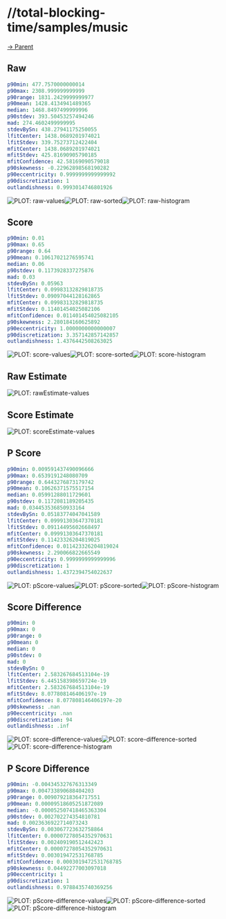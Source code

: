 
# //total-blocking-time/samples/music

[→ Parent](../..)


## Raw


```yaml
p90min: 477.7570000000014
p90max: 2308.999999999999
p90range: 1831.2429999999977
p90mean: 1428.4134941489365
median: 1468.8497499999996
p90stdev: 393.50453257494246
mad: 274.4602499999995
stdevBySn: 438.27941175250055
lfitCenter: 1438.0689201974021
lfitStdev: 339.75273712422404
mfitCenter: 1438.0689201974021
mfitStdev: 425.81690905790185
mfitConfidence: 42.58169090579018
p90skewness: -0.22962898568190282
p90eccentricity: 0.9999999999999992
p90discretization: 1
outlandishness: 0.9993014746801926

```

![PLOT: raw-values](./raw/values.svg)![PLOT: raw-sorted](./raw/sorted.svg)![PLOT: raw-histogram](./raw/histogram.svg)
## Score


```yaml
p90min: 0.01
p90max: 0.65
p90range: 0.64
p90mean: 0.10617021276595741
median: 0.06
p90stdev: 0.1173928337275876
mad: 0.03
stdevBySn: 0.05963
lfitCenter: 0.09983132829818735
lfitStdev: 0.09097044128162865
mfitCenter: 0.09983132829818735
mfitStdev: 0.11401454025082106
mfitConfidence: 0.011401454025082105
p90skewness: 2.280184160625892
p90eccentricity: 1.0000000000000007
p90discretization: 3.357142857142857
outlandishness: 1.4376442508263025

```

![PLOT: score-values](./score/values.svg)![PLOT: score-sorted](./score/sorted.svg)![PLOT: score-histogram](./score/histogram.svg)
## Raw Estimate

![PLOT: rawEstimate-values](./rawEstimate/values.svg)
## Score Estimate

![PLOT: scoreEstimate-values](./scoreEstimate/values.svg)
## P Score


```yaml
p90min: 0.009591437490096666
p90max: 0.6539191248080709
p90range: 0.6443276873179742
p90mean: 0.10626371575517154
median: 0.05991288011729601
p90stdev: 0.1172081189205435
mad: 0.034453536850933164
stdevBySn: 0.05183774047041589
lfitCenter: 0.09991303647370181
lfitStdev: 0.09114495602668497
mfitCenter: 0.09991303647370181
mfitStdev: 0.11423326204819025
mfitConfidence: 0.011423326204819024
p90skewness: 2.290066822665549
p90eccentricity: 0.9999999999999996
p90discretization: 1
outlandishness: 1.4372394754022637

```

![PLOT: pScore-values](./pScore/values.svg)![PLOT: pScore-sorted](./pScore/sorted.svg)![PLOT: pScore-histogram](./pScore/histogram.svg)
## Score Difference


```yaml
p90min: 0
p90max: 0
p90range: 0
p90mean: 0
median: 0
p90stdev: 0
mad: 0
stdevBySn: 0
lfitCenter: 2.583267684513104e-19
lfitStdev: 6.445158398659724e-19
mfitCenter: 2.583267684513104e-19
mfitStdev: 8.077808146406197e-19
mfitConfidence: 8.077808146406197e-20
p90skewness: .nan
p90eccentricity: .nan
p90discretization: 94
outlandishness: .inf

```

![PLOT: score-difference-values](./score-difference/values.svg)![PLOT: score-difference-sorted](./score-difference/sorted.svg)![PLOT: score-difference-histogram](./score-difference/histogram.svg)
## P Score Difference


```yaml
p90min: -0.004345327676313349
p90max: 0.004733890688404203
p90range: 0.009079218364717551
p90mean: 0.00009518605251872089
median: -0.000052507418465363304
p90stdev: 0.002702274354810781
mad: 0.0023636922714073243
stdevBySn: 0.003067723632758864
lfitCenter: 0.00007278054352970631
lfitStdev: 0.002409190512442423
mfitCenter: 0.00007278054352970631
mfitStdev: 0.003019472531768785
mfitConfidence: 0.0003019472531768785
p90skewness: 0.04492277003097018
p90eccentricity: 1
p90discretization: 1
outlandishness: 0.9788435740369256

```

![PLOT: pScore-difference-values](./pScore-difference/values.svg)![PLOT: pScore-difference-sorted](./pScore-difference/sorted.svg)![PLOT: pScore-difference-histogram](./pScore-difference/histogram.svg)